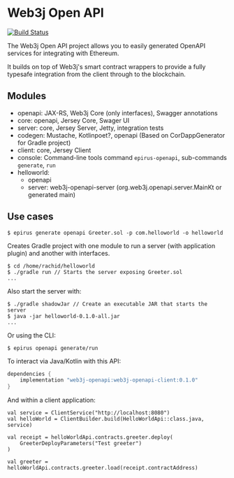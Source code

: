 Web3j Open API
==============

[![Build Status](https://travis-ci.org/web3j/web3j-openapi.svg?branch=master)](https://travis-ci.org/web3j/web3j-openapi)

The Web3j Open API project allows you to easily generated OpenAPI services for integrating with Ethereum.

It builds on top of Web3j's smart contract wrappers to provide a fully typesafe integration from the client through to the blockchain.

## Modules

 * openapi: JAX-RS, Web3j Core (only interfaces), Swagger annotations
 * core: openapi, Jersey Core, Swager UI
 * server: core, Jersey Server, Jetty, integration tests
 * codegen: Mustache, Kotlinpoet?, openapi (Based on CorDappGenerator for Gradle project)
 * client: core, Jersey Client
 * console: Command-line tools command `epirus-openapi`, sub-commands `generate`, `run`
 * helloworld:
   * openapi
   * server: web3j-openapi-server (org.web3j.openapi.server.MainKt or generated main)

## Use cases

```ssh
$ epirus generate openapi Greeter.sol -p com.helloworld -o helloworld
```

Creates Gradle project with one module to run a server (with application plugin) and another with interfaces.
```ssh
$ cd /home/rachid/helloworld
$ ./gradle run // Starts the server exposing Greeter.sol
...
```

Also start the server with:
```ssh
$ ./gradle shadowJar // Create an executable JAR that starts the server
$ java -jar helloworld-0.1.0-all.jar
...
```

Or using the CLI:

```ssh
$ epirus openapi generate/run
```

To interact via Java/Kotlin with this API:

```groovy
dependencies {
    implementation "web3j-openapi:web3j-openapi-client:0.1.0"
}
```

And within a client application:

```
val service = ClientService("http://localhost:8080")
val helloWorld = ClientBuilder.build(HelloWorldApi::class.java, service)

val receipt = helloWorldApi.contracts.greeter.deploy(
    GreeterDeployParameters("Test greeter")
)

val greeter = helloWorldApi.contracts.greeter.load(receipt.contractAddress)
```
